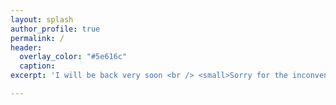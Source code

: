 ```yaml
---
layout: splash
author_profile: true
permalink: /
header:
  overlay_color: "#5e616c"
  caption:
excerpt: 'I will be back very soon <br /> <small>Sorry for the inconvenience. See you! :)</small><br /><br />'

---
```


